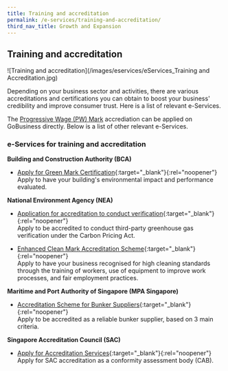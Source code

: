 ```yaml
---
title: Training and accreditation
permalink: /e-services/training-and-accreditation/
third_nav_title: Growth and Expansion
---
```


## Training and accreditation

![Training and accreditation](/images/eservices/eServices_Training and Accreditation.jpg)

Depending on your business sector and activities, there are various accreditations and certifications you can obtain to boost your business' credibility and improve consumer trust. Here is a list of relevant e-Services.

The [Progressive Wage (PW) Mark](/accreditation/pwmark/) accrediation can be applied on GoBusiness directly. Below is a list of other relevant e-Services.

### e-Services for training and accreditation

**Building and Construction Authority (BCA)**

- [Apply for Green Mark Certification](https://www.bca.gov.sg/GreenMarkOnline/){:target="_blank"}{:rel="noopener"}
  <br>Apply to have your building's environmental impact and performance evaluated.

**National Environment Agency (NEA)**

- [Application for accreditation to conduct verification](https://form.gov.sg/#!/5be3fcda9f12c6000fa3cb72){:target="_blank"}{:rel="noopener"}
  <br>Apply to be accredited to conduct third-party greenhouse gas verification under the Carbon Pricing Act.

- [Enhanced Clean Mark Accreditation Scheme](https://www.nea.gov.sg/programmes-grants/schemes/enhanced-clean-mark-accreditation){:target="_blank"}{:rel="noopener"}
  <br>Apply to have your business recognised for high cleaning standards through the training of workers, use of equipment to improve work processes, and fair employment practices.

**Maritime and Port Authority of Singapore (MPA Singapore)**

- [Accreditation Scheme for Bunker Suppliers](https://www.mpa.gov.sg/port-marine-ops/marine-services/bunkering/bunkering-licence-application-guidelines){:target="_blank"}{:rel="noopener"}
  <br>Apply to be accredited as a reliable bunker supplier, based on 3 main criteria.

**Singapore Accreditation Council (SAC)**

- [Apply for Accreditation Services](https://www.sac-accreditation.gov.sg/services/accreditation-services/apply-for-accreditation){:target="_blank"}{:rel="noopener"}
  <br>Apply for SAC accreditation as a conformity assessment body (CAB).
